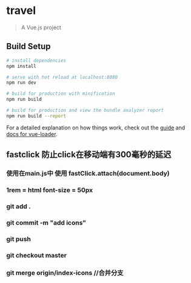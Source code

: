 # travel

> A Vue.js project

## Build Setup

``` bash
# install dependencies
npm install

# serve with hot reload at localhost:8080
npm run dev

# build for production with minification
npm run build

# build for production and view the bundle analyzer report
npm run build --report
```

For a detailed explanation on how things work, check out the [guide](http://vuejs-templates.github.io/webpack/) and [docs for vue-loader](http://vuejs.github.io/vue-loader).

## fastclick 防止click在移动端有300毫秒的延迟
### 使用在main.js中 使用 fastClick.attach(document.body)
###  1rem = html font-size = 50px 
### git add .
### git commit -m "add icons"
### git push
### git checkout master
### git merge origin/index-icons //合并分支
